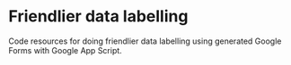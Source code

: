 # Friendlier data labelling
Code resources for doing friendlier data labelling using generated Google Forms with Google App Script.
